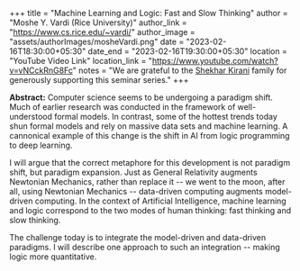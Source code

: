 +++
title = "Machine Learning and Logic: Fast and Slow Thinking"
author = "Moshe Y. Vardi (Rice University)"
author_link = "https://www.cs.rice.edu/~vardi/"
author_image = "assets/authorImages/mosheVardi.png"
date = "2023-02-16T18:30:00+05:30"
date_end = "2023-02-16T19:30:00+05:30"
location = "YouTube Video Link"
location_link = "https://www.youtube.com/watch?v=vNCckRnG8Fc"
notes = "We are grateful to the <a href = "https://www.accel.com/people/shekhar-kirani" target= "_blank">Shekhar Kirani</a> family for generously supporting this seminar series."
+++

<b>Abstract:</b>
Computer science seems to be undergoing a paradigm shift. Much of
earlier research was conducted in the framework of well-understood
formal models. In contrast, some of the hottest trends today shun
formal models and rely on massive data sets and machine learning.
A cannonical example of this change is the shift in AI from logic
programming to deep learning.

I will argue that the correct metaphore for this development is not
paradigm shift, but paradigm expansion. Just as General Relativity
augments Newtonian Mechanics, rather than replace it -- we went to
the moon, after all, using Newtonian Mechanics -- data-driven
computing augments model-driven computing. In the context of
Artificial Intelligence, machine learning and logic correspond to
the two modes of human thinking: fast thinking and slow thinking.

The challenge today is to integrate the model-driven and data-driven
paradigms. I will describe one approach to such an integration --
making logic more quantitative.